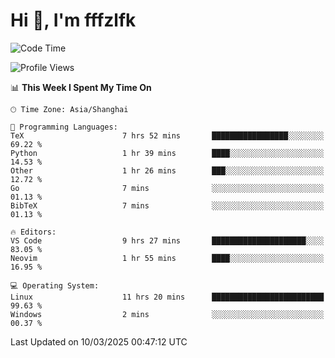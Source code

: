 # Hi 👋, I'm fffzlfk

<!--START_SECTION:waka-->
![Code Time](http://img.shields.io/badge/Code%20Time-1%2C278%20hrs%2027%20mins-blue)

![Profile Views](http://img.shields.io/badge/Profile%20Views-0-blue)

📊 **This Week I Spent My Time On** 

```text
🕑︎ Time Zone: Asia/Shanghai

💬 Programming Languages: 
TeX                      7 hrs 52 mins       █████████████████░░░░░░░░   69.22 % 
Python                   1 hr 39 mins        ████░░░░░░░░░░░░░░░░░░░░░   14.53 % 
Other                    1 hr 26 mins        ███░░░░░░░░░░░░░░░░░░░░░░   12.72 % 
Go                       7 mins              ░░░░░░░░░░░░░░░░░░░░░░░░░   01.13 % 
BibTeX                   7 mins              ░░░░░░░░░░░░░░░░░░░░░░░░░   01.13 % 

🔥 Editors: 
VS Code                  9 hrs 27 mins       █████████████████████░░░░   83.05 % 
Neovim                   1 hr 55 mins        ████░░░░░░░░░░░░░░░░░░░░░   16.95 % 

💻 Operating System: 
Linux                    11 hrs 20 mins      █████████████████████████   99.63 % 
Windows                  2 mins              ░░░░░░░░░░░░░░░░░░░░░░░░░   00.37 % 
```


 Last Updated on 10/03/2025 00:47:12 UTC
<!--END_SECTION:waka-->

